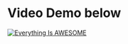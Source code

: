 # Video Demo below
[![Everything Is AWESOME](https://img.youtube.com/vi/iEBnxtZ7b7I/0.jpg)](https://youtu.be/iEBnxtZ7b7I&t=4s "Everything Is AWESOME")
